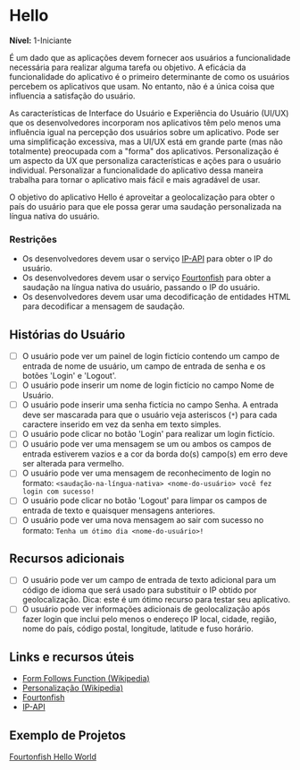 # Hello

**Nível:** 1-Iniciante

É um dado que as aplicações devem fornecer aos usuários a funcionalidade necessária para realizar alguma tarefa ou objetivo. A eficácia da funcionalidade do aplicativo é o primeiro determinante de como os usuários percebem os aplicativos que usam. No entanto, não é a única coisa que influencia a satisfação do usuário.

As características de Interface do Usuário e Experiência do Usuário (UI/UX) que os desenvolvedores incorporam nos aplicativos têm pelo menos uma influência igual na percepção dos usuários sobre um aplicativo. Pode ser uma simplificação excessiva, mas a UI/UX está em grande parte (mas não totalmente) preocupada com a "forma" dos aplicativos. Personalização é um aspecto da UX que personaliza características e ações para o usuário individual. Personalizar a funcionalidade do aplicativo dessa maneira trabalha para tornar o aplicativo mais fácil e mais agradável de usar.

O objetivo do aplicativo Hello é aproveitar a geolocalização para obter o país do usuário para que ele possa gerar uma saudação personalizada na língua nativa do usuário.

### Restrições

-   Os desenvolvedores devem usar o serviço [IP-API](http://ip-api.com/docs/api:json) para obter o IP do usuário.
-   Os desenvolvedores devem usar o serviço [Fourtonfish](https://www.fourtonfish.com/hellosalut/hello/) para obter a saudação na língua nativa do usuário, passando o IP do usuário.
-   Os desenvolvedores devem usar uma decodificação de entidades HTML para decodificar a mensagem de saudação.

## Histórias do Usuário

-   [ ] O usuário pode ver um painel de login fictício contendo um campo de entrada de nome de usuário, um campo de entrada de senha e os botões 'Login' e 'Logout'.
-   [ ] O usuário pode inserir um nome de login fictício no campo Nome de Usuário.
-   [ ] O usuário pode inserir uma senha fictícia no campo Senha. A entrada deve ser mascarada para que o usuário veja asteriscos (`*`) para cada caractere inserido em vez da senha em texto simples.
-   [ ] O usuário pode clicar no botão 'Login' para realizar um login fictício.
-   [ ] O usuário pode ver uma mensagem se um ou ambos os campos de entrada estiverem vazios e a cor da borda do(s) campo(s) em erro deve ser alterada para vermelho.
-   [ ] O usuário pode ver uma mensagem de reconhecimento de login no formato: `<saudação-na-língua-nativa> <nome-do-usuário> você fez login com sucesso!`
-   [ ] O usuário pode clicar no botão 'Logout' para limpar os campos de entrada de texto e quaisquer mensagens anteriores.
-   [ ] O usuário pode ver uma nova mensagem ao sair com sucesso no formato: `Tenha um ótimo dia <nome-do-usuário>!`

## Recursos adicionais

-   [ ] O usuário pode ver um campo de entrada de texto adicional para um código de idioma que será usado para substituir o IP obtido por geolocalização. Dica: este é um ótimo recurso para testar seu aplicativo.
-   [ ] O usuário pode ver informações adicionais de geolocalização após fazer login que inclui pelo menos o endereço IP local, cidade, região, nome do país, código postal, longitude, latitude e fuso horário.

## Links e recursos úteis

-   [Form Follows Function (Wikipedia)](https://pt.wikipedia.org/wiki/A_forma_segue_a_função)
-   [Personalização (Wikipedia)](https://pt.wikipedia.org/wiki/Personalização)
-   [Fourtonfish](https://www.fourtonfish.com/hellosalut/hello/)
-   [IP-API](http://ip-api.com/docs/api:json)


## Exemplo de Projetos

[Fourtonfish Hello World](https://fourtonfish.com/hellosalut/helloworld/)
